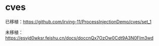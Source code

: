 # cves

已移植：https://github.com/irving-11/ProcessInjectionDemo/cves/set_1

未移植：https://esvjd0wksr.feishu.cn/docs/doccnQx7OzOw0Cdt9A3N0FIm3wd

